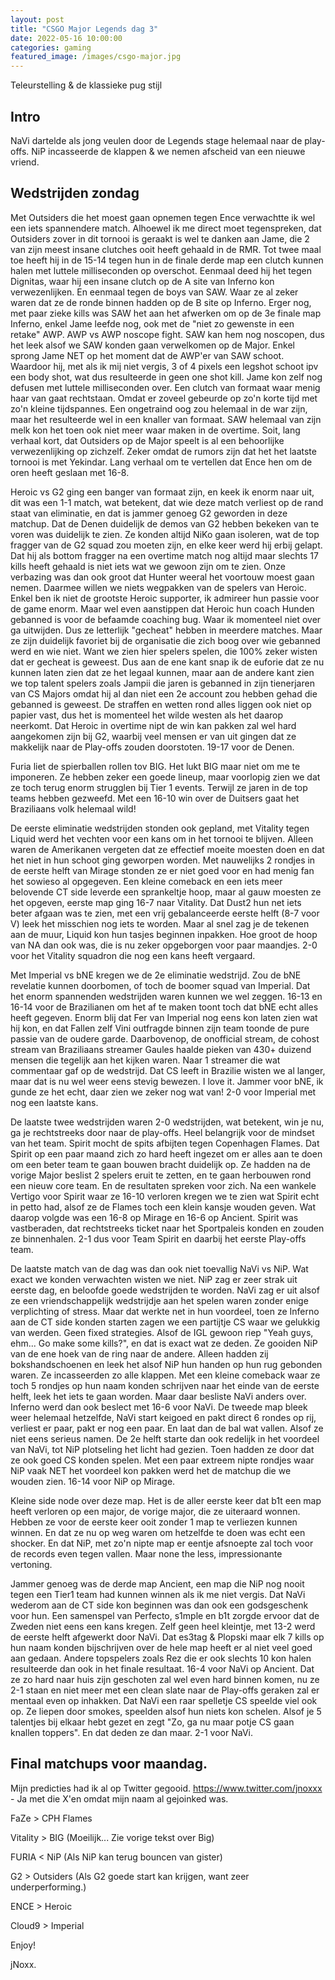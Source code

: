 ```yaml
---
layout: post
title: "CSGO Major Legends dag 3"
date: 2022-05-16 10:00:00
categories: gaming
featured_image: /images/csgo-major.jpg
---
```


Teleurstelling & de klassieke pug stijl

## Intro

NaVi dartelde als jong veulen door de Legends stage helemaal naar de play-offs. NiP incasseerde de klappen & we nemen afscheid van een nieuwe vriend.

## Wedstrijden zondag

Met Outsiders die het moest gaan opnemen tegen Ence verwachtte ik wel een iets spannendere match.
Alhoewel ik me direct moet tegenspreken, dat Outsiders zover in dit tornooi is geraakt is wel te danken aan Jame, die 2 van zijn meest insane clutches ooit heeft gehaald in de RMR.
Tot twee maal toe heeft hij in de 15-14 tegen hun in de finale derde map een clutch kunnen halen met luttele milliseconden op overschot.
Eenmaal deed hij het tegen Dignitas, waar hij een insane clutch op de A site van Inferno kon verwezenlijken. En eenmaal tegen de boys van SAW. Waar ze al zeker waren dat ze de ronde binnen hadden op de B site op Inferno. Erger nog, met paar zieke kills was SAW het aan het afwerken om op de 3e finale map Inferno, enkel Jame leefde nog, ook met de "niet zo gewenste in een retake" AWP.
AWP vs AWP noscope fight. SAW kan hem nog noscopen, dus het leek alsof we SAW konden gaan verwelkomen op de Major. Enkel sprong Jame NET op het moment dat de AWP'er van SAW schoot. Waardoor hij, met als ik mij niet vergis, 3 of 4 pixels een legshot schoot ipv een body shot, wat dus resulteerde in geen one shot kill.
Jame kon zelf nog defusen met luttele milliseconden over. Een clutch van formaat waar menig haar van gaat rechtstaan. Omdat er zoveel gebeurde op zo'n korte tijd met zo'n kleine tijdspannes. Een ongetraind oog zou helemaal in de war zijn, maar het resulteerde wel in een knaller van formaat.
SAW helemaal van zijn melk kon het toen ook niet meer waar maken in de overtime.
Soit, lang verhaal kort, dat Outsiders op de Major speelt is al een behoorlijke verwezenlijking op zichzelf. Zeker omdat de rumors zijn dat het het laatste tornooi is met Yekindar.
Lang verhaal om te vertellen dat Ence hen om de oren heeft geslaan met 16-8.

Heroic vs G2 ging een banger van formaat zijn, en keek ik enorm naar uit, dit was een 1-1 match, wat betekent, dat wie deze match verliest op de rand staat van eliminatie, en dat is jammer genoeg G2 geworden in deze matchup.
Dat de Denen duidelijk de demos van G2 hebben bekeken van te voren was duidelijk te zien. Ze konden altijd NiKo gaan isoleren, wat de top fragger van de G2 squad zou moeten zijn, en elke keer werd hij erbij gelapt. Dat hij als bottom fragger na een overtime match nog altijd maar slechts 17 kills heeft gehaald is niet iets wat we gewoon zijn om te zien. Onze verbazing was dan ook groot dat Hunter weeral het voortouw moest gaan nemen.
Daarmee willen we niets wegpakken van de spelers van Heroic. Enkel ben ik niet de grootste Heroic supporter, ik admireer hun passie voor de game enorm.
Maar wel even aanstippen dat Heroic hun coach Hunden gebanned is voor de befaamde coaching bug. Waar ik momenteel niet over ga uitwijden.
Dus ze letterlijk "gecheat" hebben in meerdere matches. Maar ze zijn duidelijk favoriet bij de organisatie die zich boog over wie gebanned werd en wie niet. Want we zien hier spelers spelen, die 100% zeker wisten dat er gecheat is geweest.
Dus aan de ene kant snap ik de euforie dat ze nu kunnen laten zien dat ze het legaal kunnen, maar aan de andere kant zien we top talent spelers zoals Jampii die jaren is gebanned in zijn tienerjaren van CS Majors omdat hij al dan niet een 2e account zou hebben gehad die gebanned is geweest. De straffen en wetten rond alles liggen ook niet op papier vast, dus het is momenteel het wilde westen als het daarop neerkomt.
Dat Heroic in overtime nipt de win kan pakken zal wel hard aangekomen zijn bij G2, waarbij veel mensen er van uit gingen dat ze makkelijk naar de Play-offs zouden doorstoten.
19-17 voor de Denen.

Furia liet de spierballen rollen tov BIG. Het lukt BIG maar niet om me te imponeren. Ze hebben zeker een goede lineup, maar voorlopig zien we dat ze toch terug enorm strugglen bij Tier 1 events. Terwijl ze jaren in de top teams hebben gezweefd. Met een 16-10 win over de Duitsers gaat het Braziliaans volk helemaal wild!

De eerste eliminatie wedstrijden stonden ook gepland, met Vitality tegen Liquid werd het vechten voor een kans om in het tornooi te blijven.
Alleen waren de Amerikanen vergeten dat ze effectief moeite moesten doen en dat het niet in hun schoot ging geworpen worden.
Met nauwelijks 2 rondjes in de eerste helft van Mirage stonden ze er niet goed voor en had menig fan het sowieso al opgegeven.
Een kleine comeback en een iets meer belovende CT side leverde een sprankeltje hoop, maar al gauw moesten ze het opgeven, eerste map ging 16-7 naar Vitality.
Dat Dust2 hun net iets beter afgaan was te zien, met een vrij gebalanceerde eerste helft (8-7 voor V) leek het misschien nog iets te worden.
Maar al snel zag je de tekenen aan de muur, Liquid kon hun tasjes beginnen inpakken. Hoe groot de hoop van NA dan ook was, die is nu zeker opgeborgen voor paar maandjes.
2-0 voor het Vitality squadron die nog een kans heeft vergaard.

Met Imperial vs bNE kregen we de 2e eliminatie wedstrijd. Zou de bNE revelatie kunnen doorbomen, of toch de boomer squad van Imperial.
Dat het enorm spannenden wedstrijden waren kunnen we wel zeggen.
16-13 en 16-14 voor de Brazilianen om het af te maken toont toch dat bNE echt alles heeft gegeven.
Enorm blij dat Fer van Imperial nog eens kon laten zien wat hij kon, en dat Fallen zelf Vini outfragde binnen zijn team toonde de pure passie van de oudere garde.
Daarbovenop, de onofficial stream, de cohost stream van Braziliaans streamer Gaules haalde pieken van 430+ duizend mensen die tegelijk aan het kijken waren. Naar 1 streamer die wat commentaar gaf op de wedstrijd.
Dat CS leeft in Brazilie wisten we al langer, maar dat is nu wel weer eens stevig bewezen. I love it.
Jammer voor bNE, ik gunde ze het echt, daar zien we zeker nog wat van!
2-0 voor Imperial met nog een laatste kans.

De laatste twee wedstrijden waren 2-0 wedstrijden, wat betekent, win je nu, ga je rechtstreeks door naar de play-offs. Heel belangrijk voor de mindset van het team.
Spirit mocht de spits afbijten tegen Copenhagen Flames. Dat Spirit op een paar maand zich zo hard heeft ingezet om er alles aan te doen om een beter team te gaan bouwen bracht duidelijk op.
Ze hadden na de vorige Major beslist 2 spelers eruit te zetten, en te gaan herbouwen rond een nieuw core team. En de resultaten spreken voor zich.
Na een wankele Vertigo voor Spirit waar ze 16-10 verloren kregen we te zien wat Spirit echt in petto had, alsof ze de Flames toch een klein kansje wouden geven.
Wat daarop volgde was een 16-8 op Mirage en 16-6 op Ancient. Spirit was vastberaden, dat rechtstreeks ticket naar het Sportpaleis konden en zouden ze binnenhalen.
2-1 dus voor Team Spirit en daarbij het eerste Play-offs team.

De laatste match van de dag was dan ook niet toevallig NaVi vs NiP.
Wat exact we konden verwachten wisten we niet. NiP zag er zeer strak uit eerste dag, en beloofde goede wedstrijden te worden.
NaVi zag er uit alsof ze een vriendschappelijk wedstrijdje aan het spelen waren zonder enige verplichting of stress.
Maar dat werkte net in hun voordeel, toen ze Inferno aan de CT side konden starten zagen we een partijtje CS waar we gelukkig van werden. Geen fixed strategies. Alsof de IGL gewoon riep "Yeah guys, ehm... Go make some kills?", en dat is exact wat ze deden. Ze gooiden NiP van de ene hoek van de ring naar de andere. Alleen hadden zij bokshandschoenen en leek het alsof NiP hun handen op hun rug gebonden waren. Ze incasseerden zo alle klappen.
Met een kleine comeback waar ze toch 5 rondjes op hun naam konden schrijven naar het einde van de eerste helft, leek het iets te gaan worden. Maar daar besliste NaVi anders over. Inferno werd dan ook beslect met 16-6 voor NaVi.
De tweede map bleek weer helemaal hetzelfde, NaVi start keigoed en pakt direct 6 rondes op rij, verliest er paar, pakt er nog een paar. En laat dan de bal wat vallen. Alsof ze niet eens serieus namen.
De 2e helft starte dan ook redelijk in het voordeel van NaVi, tot NiP plotseling het licht had gezien. Toen hadden ze door dat ze ook goed CS konden spelen. Met een paar extreem nipte rondjes waar NiP vaak NET het voordeel kon pakken werd het de matchup die we wouden zien. 16-14 voor NiP op Mirage.

Kleine side node over deze map.
Het is de aller eerste keer dat b1t een map heeft verloren op een major, de vorige major, die ze uiteraard wonnen. Hebben ze voor de eerste keer ooit zonder 1 map te verliezen kunnen winnen. En dat ze nu op weg waren om hetzelfde te doen was echt een shocker. En dat NiP, met zo'n nipte map er eentje afsnoepte zal toch voor de records even tegen vallen. Maar none the less, impressionante vertoning.

Jammer genoeg was de derde map Ancient, een map die NiP nog nooit tegen een Tier1 team had kunnen winnen als ik me niet vergis.
Dat NaVi wederom aan de CT side kon beginnen was dan ook een godsgeschenk voor hun. Een samenspel van Perfecto, s1mple en b1t zorgde ervoor dat de Zweden niet eens een kans kregen. Zelf geen heel kleintje, met 13-2 werd de eerste helft afgewerkt door NaVi.
Dat es3tag & Plopski maar elk 7 kills op hun naam konden bijschrijven over de hele map heeft er al niet veel goed aan gedaan. Andere topspelers zoals Rez die er ook slechts 10 kon halen resulteerde dan ook in het finale resultaat. 16-4 voor NaVi op Ancient.
Dat ze zo hard naar huis zijn geschoten zal wel even hard binnen komen, nu ze 2-1 staan en niet meer met een clean slate naar de Play-offs geraken zal er mentaal even op inhakken.
Dat NaVi een raar spelletje CS speelde viel ook op. Ze liepen door smokes, speelden alsof hun niets kon schelen. Alsof je 5 talentjes bij elkaar hebt gezet en zegt "Zo, ga nu maar potje CS gaan knallen toppers". En dat deden ze dan maar.
2-1 voor NaVi.


## Final matchups voor maandag.

Mijn predicties had ik al op Twitter gegooid. <https://www.twitter.com/jnoxxx> - Ja met die X'en omdat mijn naam al gejoinked was.

FaZe > CPH Flames

Vitality > BIG (Moeilijk... Zie vorige tekst over Big)

FURIA < NiP (Als NiP kan terug bouncen van gister)

G2 > Outsiders (Als G2 goede start kan krijgen, want zeer underperforming.)

ENCE > Heroic

Cloud9 > Imperial

Enjoy!


jNoxx.
